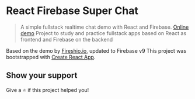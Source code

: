 # React Firebase Super Chat

> A simple fullstack realtime chat demo with React and Firebase. [Online demo](https://)
> Project to study and practice fullstack apps based on React as frontend and Firebase on the backend

Based on the demo by [Fireshio.io](https://github.com/fireship-io/react-firebase-chat), updated to Firebase v9
This project was bootstrapped with [Create React App](https://github.com/facebook/create-react-app).

## Show your support

Give a ⭐️ if this project helped you!
